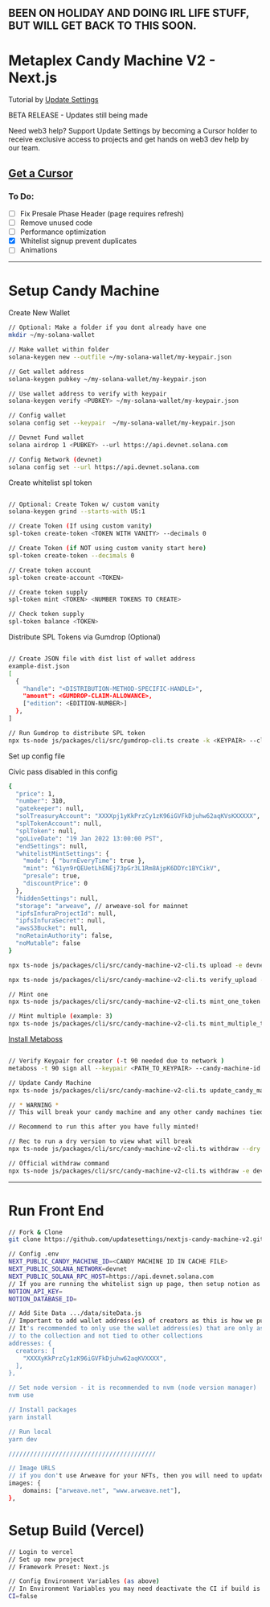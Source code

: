 ## BEEN ON HOLIDAY AND DOING IRL LIFE STUFF, BUT WILL GET BACK TO THIS SOON. 

# Metaplex Candy Machine V2 - Next.js

Tutorial by [Update Settings](http://github.com/updatesettings)

BETA RELEASE - Updates still being made

Need web3 help? Support Update Settings by becoming a Cursor holder to receive exclusive access to projects and get hands on web3 dev help by our team.

## [Get a Cursor](https://magiceden.io/marketplace/cursors_by_update_settings)

### To Do:

- [ ] Fix Presale Phase Header (page requires refresh)
- [ ] Remove unused code
- [ ] Performance optimization
- [x] Whitelist signup prevent duplicates
- [ ] Animations

---

# Setup Candy Machine

<!-- Step 0 -->

Create New Wallet

```bash
// Optional: Make a folder if you dont already have one
mkdir ~/my-solana-wallet

// Make wallet within folder
solana-keygen new --outfile ~/my-solana-wallet/my-keypair.json

// Get wallet address
solana-keygen pubkey ~/my-solana-wallet/my-keypair.json

// Use wallet address to verify with keypair
solana-keygen verify <PUBKEY> ~/my-solana-wallet/my-keypair.json

// Config wallet
solana config set --keypair  ~/my-solana-wallet/my-keypair.json

// Devnet Fund wallet
solana airdrop 1 <PUBKEY> --url https://api.devnet.solana.com

// Config Network (devnet)
solana config set --url https://api.devnet.solana.com
```

<!-- Step 1 -->

Create whitelist spl token

```bash

// Optional: Create Token w/ custom vanity
solana-keygen grind --starts-with US:1

// Create Token (If using custom vanity)
spl-token create-token <TOKEN WITH VANITY> --decimals 0

// Create Token (if NOT using custom vanity start here)
spl-token create-token --decimals 0

// Create token account
spl-token create-account <TOKEN>

// Create token supply
spl-token mint <TOKEN> <NUMBER TOKENS TO CREATE>

// Check token supply
spl-token balance <TOKEN>
```

Distribute SPL Tokens via Gumdrop (Optional)

```bash

// Create JSON file with dist list of wallet address
example-dist.json
[
  {
    "handle": "<DISTRIBUTION-METHOD-SPECIFIC-HANDLE>",
    "amount": <GUMDROP-CLAIM-ALLOWANCE>,
    ["edition": <EDITION-NUMBER>]
  },
]

// Run Gumdrop to distribute SPL token
npx ts-node js/packages/cli/src/gumdrop-cli.ts create -k <KEYPAIR> --claim-integration transfer --transfer-mint <SPL TOKEN> --distribution-method wallets --distribution-list example-dist.json
```

<!-- Step 2 -->

Set up config file

Civic pass disabled in this config

```bash
{
  "price": 1,
  "number": 310,
  "gatekeeper": null,
  "solTreasuryAccount": "XXXXpj1yKkPrzCy1zK96iGVFkDjuhw62aqKVsKXXXXX",
  "splTokenAccount": null,
  "splToken": null,
  "goLiveDate": "19 Jan 2022 13:00:00 PST",
  "endSettings": null,
  "whitelistMintSettings": {
    "mode": { "burnEveryTime": true },
    "mint": "61yn9rQEUetLhENEj73pGr3L1Rm8AjpK6DDYc1BYCikV",
    "presale": true,
    "discountPrice": 0
  },
  "hiddenSettings": null,
  "storage": "arweave", // arweave-sol for mainnet
  "ipfsInfuraProjectId": null,
  "ipfsInfuraSecret": null,
  "awsS3Bucket": null,
  "noRetainAuthority": false,
  "noMutable": false
}
```

<!-- Step 3 upload -->

```bash
npx ts-node js/packages/cli/src/candy-machine-v2-cli.ts upload -e devnet -k ~/my-solana-wallet/demo.json -cp config.json -c demo ./demo-assets --rpc-url https://api.devnet.solana.com
```

<!-- Step 4 verify -->

```bash
npx ts-node js/packages/cli/src/candy-machine-v2-cli.ts verify_upload -e devnet -k ~/my-solana-wallet/demo.json -cp config.json -c demo
```

<!-- Step 5 mint -->

```bash
// Mint one
npx ts-node js/packages/cli/src/candy-machine-v2-cli.ts mint_one_token -e devnet -k ~/my-solana-wallet/demo.json -c demo

// Mint multiple (example: 3)
npx ts-node js/packages/cli/src/candy-machine-v2-cli.ts mint_multiple_tokens --number 3 -e devnet -k ~/my-solana-wallet/demo.json -c demo
```

<!-- Step 7 verify keypair creator -->

[Install Metaboss](https://github.com/samuelvanderwaal/metaboss)

```bash

// Verify Keypair for creator (-t 90 needed due to network )
metaboss -t 90 sign all --keypair <PATH_TO_KEYPAIR> --candy-machine-id <CANDY_MACHINE_ID> --v2
```

<!-- Step 7 optional update cm -->

```bash
// Update Candy Machine
npx ts-node js/packages/cli/src/candy-machine-v2-cli.ts update_candy_machine -e devnet -k ~/my-solana-wallet/demo.json -c demo
```

<!-- DANGER -->

<!-- Step 8 withdraw -->

```bash
// * WARNING *
// This will break your candy machine and any other candy machines tied to the keypair.

// Recommend to run this after you have fully minted!

// Rec to run a dry version to view what will break
npx ts-node js/packages/cli/src/candy-machine-v2-cli.ts withdraw --dry -e devnet -k ~/my-solana-wallet/demo.json

// Official withdraw command
npx ts-node js/packages/cli/src/candy-machine-v2-cli.ts withdraw -e devnet -k ~/my-solana-wallet/demo.json
```

---

# Run Front End

```bash
// Fork & Clone
git clone https://github.com/updatesettings/nextjs-candy-machine-v2.git

// Config .env
NEXT_PUBLIC_CANDY_MACHINE_ID=<CANDY MACHINE ID IN CACHE FILE>
NEXT_PUBLIC_SOLANA_NETWORK=devnet
NEXT_PUBLIC_SOLANA_RPC_HOST=https://api.devnet.solana.com
// If you are running the whitelist sign up page, then setup notion as well
NOTION_API_KEY=
NOTION_DATABASE_ID=

// Add Site Data .../data/siteData.js
// Important to add wallet address(es) of creators as this is how we pull the NFTs
// It's recommended to only use the wallet address(es) that are only associated
// to the collection and not tied to other collections
addresses: {
  creators: [
    "XXXXyKkPrzCy1zK96iGVFkDjuhw62aqKVXXXX",
  ],
},

// Set node version - it is recommended to nvm (node version manager)
nvm use

// Install packages
yarn install

// Run local
yarn dev

/////////////////////////////////////////

// Image URLS
// if you don't use Arweave for your NFTs, then you will need to update next.config.js
images: {
    domains: ["arweave.net", "www.arweave.net"],
},
```

# Setup Build (Vercel)

```bash
// Login to vercel
// Set up new project
// Framework Preset: Next.js

// Config Environment Variables (as above)
// In Environment Variables you may need deactivate the CI if build is failing
CI=false

```

